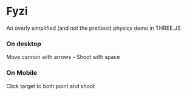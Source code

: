 # Fyzi
An overly simplified (and not the prettiest) physics demo in THREE.JS

### On desktop
Move cannon with arrows - Shoot with space

### On Mobile
Click target to both point and shoot
